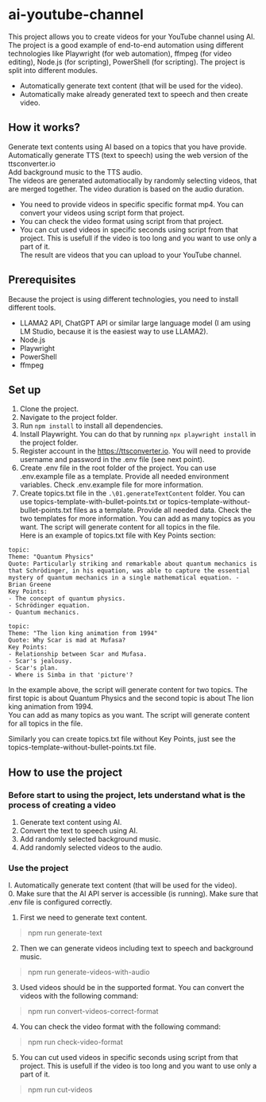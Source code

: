 # ai-youtube-channel
This project allows you to create videos for your YouTube channel using AI.  
The project is a good example of end-to-end automation using different technologies like Playwright (for web automation), ffmpeg (for video editing), Node.js (for scripting), PowerShell (for scripting).
The project is split into different modules.  
- Automatically generate text content (that will be used for the video).
- Automatically make already generated text to speech and then create video.

## How it works?
Generate text contents using AI based on a topics that you have provide.  
Automatically generate TTS (text to speech) using the web version of the ttsconverter.io  
Add background music to the TTS audio.  
The videos are generated automatiocally by randomly selecting videos, that are merged together. The video duration is based on the audio duration.  
- You need to provide videos in specific specific format mp4. You can convert your videos using script form that project.
- You can check the video format using script from that project.
- You can cut used videos in specific seconds using script from that project. This is usefull if the video is too long and you want to use only a part of it.  
The result are videos that you can upload to your YouTube channel.  

## Prerequisites
Because the project is using different technologies, you need to install different tools.
- LLAMA2 API, ChatGPT API or similar large language model (I am using LM Studio, because it is the easiest way to use LLAMA2).
- Node.js
- Playwright
- PowerShell
- ffmpeg

## Set up
1. Clone the project.
2. Navigate to the project folder.
3. Run `npm install` to install all dependencies.
4. Install Playwright. You can do that by running `npx playwright install` in the project folder.
5. Register account in the https://ttsconverter.io. You will need to provide username and password in the .env file (see next point).
6. Create .env file in the root folder of the project. You can use .env.example file as a template. Provide all needed environment variables. Check .env.example file for more information.
7. Create topics.txt file in the `.\01.generateTextContent` folder. You can use topics-template-with-bullet-points.txt or topics-template-without-bullet-points.txt files as a template. Provide all needed data. Check the two templates for more information. You can add as many topics as you want. The script will generate content for all topics in the file.  
Here is an example of topics.txt file with Key Points section:
```
topic:
Theme: "Quantum Physics"
Quote: Particularly striking and remarkable about quantum mechanics is that Schrödinger, in his equation, was able to capture the essential mystery of quantum mechanics in a single mathematical equation. - Brian Greene
Key Points:
- The concept of quantum physics.
- Schrödinger equation.
- Quantum mechanics.

topic:
Theme: "The lion king animation from 1994"
Quote: Why Scar is mad at Mufasa?
Key Points:
- Relationship between Scar and Mufasa.
- Scar's jealousy.
- Scar's plan.
- Where is Simba in that 'picture'?
```
In the example above, the script will generate content for two topics. The first topic is about Quantum Physics and the second topic is about The lion king animation from 1994.  
You can add as many topics as you want. The script will generate content for all topics in the file.  

Similarly you can create topics.txt file without Key Points, just see the topics-template-without-bullet-points.txt file.  

## How to use the project
### Before start to using the project, lets understand what is the process of creating a video
1. Generate text content using AI.
2. Convert the text to speech using AI.
3. Add randomly selected background music.
4. Add randomly selected videos to the audio.
### Use the project
I. Automatically generate text content (that will be used for the video).  
0. Make sure that the AI API server is accessible (is running).  Make sure that .env file is configured correctly.
1. First we need to generate text content.
> npm run generate-text
2. Then we can generate videos including text to speech and background music.
> npm run generate-videos-with-audio
3. Used videos should be in the supported format. You can convert the videos with the following command:
> npm run convert-videos-correct-format
4. You can check the video format with the following command:
> npm run check-video-format
5. You can cut used videos in specific seconds using script from that project. This is usefull if the video is too long and you want to use only a part of it.
> npm run cut-videos